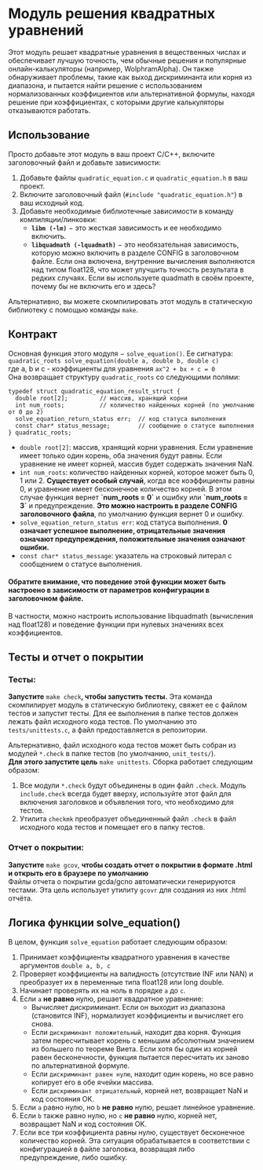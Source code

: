 # Модуль решения квадратных уравнений
Этот модуль решает квадратные уравнения в вещественных числах и обеспечивает лучшую точность, чем обычные решения и популярные онлайн-калькуляторы (например, WolphramAlpha). Он также обнаруживает проблемы, такие как выход дискриминанта или корня из диапазона, и пытается найти решение с использованием нормализованных коэффициентов или альтернативной формулы, находя решение при коэффициентах, с которыми другие калькуляторы отказываются работать.


## Использование
Просто добавьте этот модуль в ваш проект C/C++, включите заголовочный файл и добавьте зависимости:
1. Добавьте файлы `quadratic_equation.c` и `quadratic_equation.h` в ваш проект.
2. Включите заголовочный файл (`#include "quadratic_equation.h"`) в ваш исходный код.
3. Добавьте необходимые библиотечные зависимости в команду компиляции/линковки:
    * **`libm (-lm)`** − это жесткая зависимость и ее необходимо включить.
    * **`libquadmath (-lquadmath)`** − это необязательная зависимость, которую можно включить в разделе CONFIG в заголовочном файле. Если она включена, внутренние вычисления выполняются над типом float128, что может улучшить точность результата в редких случаях. Если вы используете quadmath в своём проекте, почему бы не включить его и здесь?

Альтернативно, вы можете скомпилировать этот модуль в статическую библиотеку с помощью команды `make`.


## Контракт
Основная функция этого модуля − `solve_equation()`.  Ее сигнатура:\
`quadratic_roots solve_equation(double a, double b, double c)`\
где a, b и c - коэффициенты для уравнения `ax^2 + bx + c = 0`\
Она возвращает структуру `quadratic_roots` со следующими полями:
```
typedef struct quadratic_equation_result_struct {
  double root[2];         // массив, хранящий корни
  int num_roots;          // количество найденных корней (по умолчанию от 0 до 2)
  solve_equation_return_status err;  // код статуса выполнения
  const char* status_message;        // сообщение о статусе выполнения
} quadratic_roots;
```
* `double root[2]`: массив, хранящий корни уравнения. Если уравнение имеет только один корень, оба значения будут равны. Если уравнение не имеет корней, массив будет содержать значения NaN.
* `int num_roots`: количество найденных корней, которое может быть 0, 1 или 2. **Существует особый случай**, когда все коэффициенты равны 0, и уравнение имеет бесконечное количество корней. В этом случае функция вернет **\`num_roots = 0\`** и ошибку или **\`num_roots = 3\`** и предупреждение. **Это можно настроить в разделе CONFIG заголовочного файла**, по умолчанию функция вернет 0 и ошибку.
* `solve_equation_return_status err`: код статуса выполнения. **0 означает успешное выполнение, отрицательные значения означают предупреждения, положительные значения означают ошибки.**
* `const char* status_message`: указатель на строковый литерал с сообщением о статусе выполнения.

#### Обратите внимание, что поведение этой функции может быть настроено в зависимости от параметров конфигурации в заголовочном файле.
В частности, можно настроить использование libquadmath (вычисления над float128) и поведение функции при нулевых значениях всех коэффициентов.

## Тесты и отчет о покрытии
### Тесты:
**Запустите** `make check`**, чтобы запустить тесты.** Эта команда скомпилирует модуль в статическую библиотеку, свяжет ее с файлом тестов и запустит тесты. Для ее выполнения в папке тестов должен лежать файл исходного кода тестов. По умолчанию это `tests/unittests.c`, а файл предоставляется в репозитории.

Альтернативно, файл исходного кода тестов может быть собран из модулей `*.check` в папке тестов (по умолчанию, `unit_tests/`).\
**Для этого запустите цель** `make unittests`. Сборка работает следующим образом:
1. Все модули `*.check` будут объединены в один файл `.check`. Модуль `include.check` всегда будет вверху, используйте этот файл для включения заголовков и объявления того, что необходимо для тестов.
2. Утилита `checkmk` преобразует объединенный файл `.check` в файл исходного кода тестов и помещает его в папку тестов.
### Отчет о покрытии:
**Запустите** `make gcov`, **чтобы создать отчет о покрытии в формате .html и открыть его в браузере по умолчанию**\
Файлы отчета о покрытии gcda/gcno автоматически генерируются тестами. Эта цель использует утилиту `gcovr` для создания из них .html отчёта.


## Логика функции solve_equation()
В целом, функция `solve_equation` работает следующим образом:
1. Принимает коэффициенты квадратного уравнения в качестве аргументов `double a, b, c`
2. Проверяет коэффициенты на валидность (отсутствие INF или NAN) и преобразует их в переменные типа float128 или long double.
3. Начинает проверять их на ноль в порядке `a` до `c`.
4. Если `a` **не равно** нулю, решает квадратное уравнение:
    * Вычисляет дискриминант. Если он выходит из диапазона (становится INF), нормализует коэффициенты и вычисляет его снова.
    * Если `дискриминант положительный`, находит два корня. Функция затем пересчитывает корень с меньшим абсолютным значением из большего по теореме Виета. Если хотя бы один из корней равен бесконечности, функция пытается пересчитать их заново по альтернативной формуле.
    * Если `дискриминант равен нулю`, находит один корень, но все равно копирует его в обе ячейки массива.
    * Если `дискриминант отрицательный`, корней нет, возвращает NaN и код состояния OK.
5. Если `a` равно нулю, но `b` **не равно** нулю, решает линейное уравнение.
6. Если `b` также равно нулю, но `c` **не равно** нулю, корней нет, возвращает NaN и код состояния OK.
7. Если все три коэффициента равны нулю, существует бесконечное количество корней. Эта ситуация обрабатывается в соответствии с конфигурацией в файле заголовка, возвращая либо предупреждение, либо ошибку.
